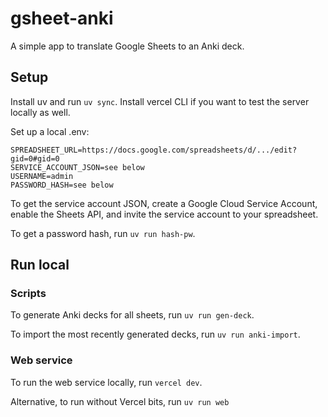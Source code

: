 # gsheet-anki

A simple app to translate Google Sheets to an Anki deck.

## Setup

Install uv and run `uv sync`. Install vercel CLI if you want to test the
server locally as well.

Set up a local .env:
```
SPREADSHEET_URL=https://docs.google.com/spreadsheets/d/.../edit?gid=0#gid=0
SERVICE_ACCOUNT_JSON=see below
USERNAME=admin
PASSWORD_HASH=see below
```

To get the service account JSON, create a Google Cloud Service Account,
enable the Sheets API, and invite the service account to your spreadsheet.

To get a password hash, run `uv run hash-pw`.

## Run local

### Scripts

To generate Anki decks for all sheets, run `uv run gen-deck`.

To import the most recently generated decks, run `uv run anki-import`.

### Web service

To run the web service locally, run `vercel dev`.

Alternative, to run without Vercel bits, run `uv run web`
